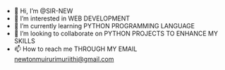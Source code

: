 - 👋 Hi, I’m @SIR-NEW
- 👀 I’m interested in WEB DEVELOPMENT
- 🌱 I’m currently learning PYTHON PROGRAMMING LANGUAGE
- 💞️ I’m looking to collaborate on PYTHON PROJECTS TO ENHANCE MY SKILLS
- 📫 How to reach me THROUGH MY EMAIL newtonmuirurimuriithi@gmail.com

<!---
SIR-NEW/SIR-NEW is a ✨ special ✨ repository because its `README.md` (this file) appears on your GitHub profile.
You can click the Preview link to take a look at your changes.
--->
